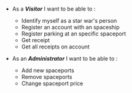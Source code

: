 - As a ***Visitor*** I want to be able to :
    - Identify myself as a star war's person
    - Register an account with an spaceship
    - Register parking at an specific spaceport
    - Get receipt
    - Get all receipts on account

- As an ***Administrator*** I want to be able to :
    - Add new spaceports
    - Remove spaceports
    - Change spaceport price 